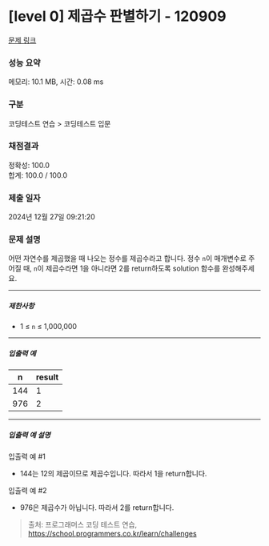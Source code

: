 # [level 0] 제곱수 판별하기 - 120909 

[문제 링크](https://school.programmers.co.kr/learn/courses/30/lessons/120909) 

### 성능 요약

메모리: 10.1 MB, 시간: 0.08 ms

### 구분

코딩테스트 연습 > 코딩테스트 입문

### 채점결과

정확성: 100.0<br/>합계: 100.0 / 100.0

### 제출 일자

2024년 12월 27일 09:21:20

### 문제 설명

<p>어떤 자연수를 제곱했을 때 나오는 정수를 제곱수라고 합니다. 정수 <code>n</code>이 매개변수로 주어질 때, <code>n</code>이 제곱수라면 1을 아니라면 2를 return하도록 solution 함수를 완성해주세요.</p>

<hr>

<h5>제한사항</h5>

<ul>
<li>1 ≤ <code>n</code> ≤ 1,000,000</li>
</ul>

<hr>

<h5>입출력 예</h5>
<table class="table">
        <thead><tr>
<th>n</th>
<th>result</th>
</tr>
</thead>
        <tbody><tr>
<td>144</td>
<td>1</td>
</tr>
<tr>
<td>976</td>
<td>2</td>
</tr>
</tbody>
      </table>
<hr>

<h5>입출력 예 설명</h5>

<p>입출력 예 #1</p>

<ul>
<li>144는 12의 제곱이므로 제곱수입니다. 따라서 1을 return합니다.</li>
</ul>

<p>입출력 예 #2</p>

<ul>
<li>976은 제곱수가 아닙니다. 따라서 2를 return합니다.</li>
</ul>


> 출처: 프로그래머스 코딩 테스트 연습, https://school.programmers.co.kr/learn/challenges